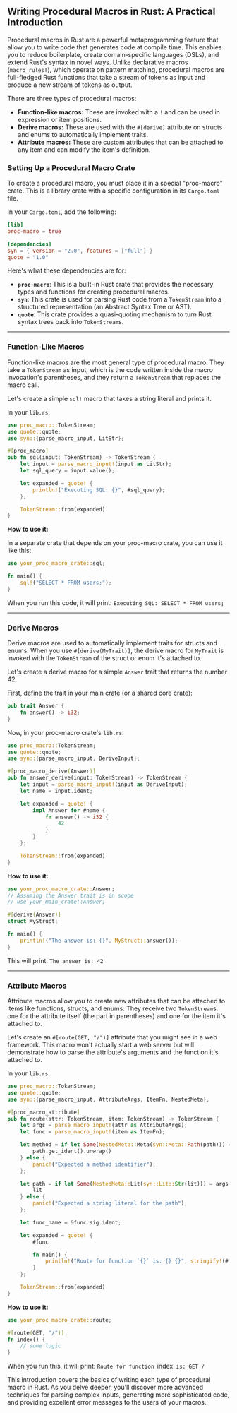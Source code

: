 ## Writing Procedural Macros in Rust: A Practical Introduction

Procedural macros in Rust are a powerful metaprogramming feature that allow you to write code that generates code at compile time. This enables you to reduce boilerplate, create domain-specific languages (DSLs), and extend Rust's syntax in novel ways. Unlike declarative macros (`macro_rules!`), which operate on pattern matching, procedural macros are full-fledged Rust functions that take a stream of tokens as input and produce a new stream of tokens as output.

There are three types of procedural macros:

  * **Function-like macros:** These are invoked with a `!` and can be used in expression or item positions.
  * **Derive macros:** These are used with the `#[derive]` attribute on structs and enums to automatically implement traits.
  * **Attribute macros:** These are custom attributes that can be attached to any item and can modify the item's definition.

### Setting Up a Procedural Macro Crate

To create a procedural macro, you must place it in a special "proc-macro" crate. This is a library crate with a specific configuration in its `Cargo.toml` file.

In your `Cargo.toml`, add the following:

```toml
[lib]
proc-macro = true

[dependencies]
syn = { version = "2.0", features = ["full"] }
quote = "1.0"
```

Here's what these dependencies are for:

  * **`proc-macro`**: This is a built-in Rust crate that provides the necessary types and functions for creating procedural macros.
  * **`syn`**: This crate is used for parsing Rust code from a `TokenStream` into a structured representation (an Abstract Syntax Tree or AST).
  * **`quote`**: This crate provides a quasi-quoting mechanism to turn Rust syntax trees back into `TokenStream`s.

-----

### Function-Like Macros

Function-like macros are the most general type of procedural macro. They take a `TokenStream` as input, which is the code written inside the macro invocation's parentheses, and they return a `TokenStream` that replaces the macro call.

Let's create a simple `sql!` macro that takes a string literal and prints it.

In your `lib.rs`:

```rust
use proc_macro::TokenStream;
use quote::quote;
use syn::{parse_macro_input, LitStr};

#[proc_macro]
pub fn sql(input: TokenStream) -> TokenStream {
    let input = parse_macro_input!(input as LitStr);
    let sql_query = input.value();

    let expanded = quote! {
        println!("Executing SQL: {}", #sql_query);
    };

    TokenStream::from(expanded)
}
```

**How to use it:**

In a separate crate that depends on your proc-macro crate, you can use it like this:

```rust
use your_proc_macro_crate::sql;

fn main() {
    sql!("SELECT * FROM users;");
}
```

When you run this code, it will print: `Executing SQL: SELECT * FROM users;`

-----

### Derive Macros

Derive macros are used to automatically implement traits for structs and enums. When you use `#[derive(MyTrait)]`, the derive macro for `MyTrait` is invoked with the `TokenStream` of the struct or enum it's attached to.

Let's create a derive macro for a simple `Answer` trait that returns the number 42.

First, define the trait in your main crate (or a shared core crate):

```rust
pub trait Answer {
    fn answer() -> i32;
}
```

Now, in your proc-macro crate's `lib.rs`:

```rust
use proc_macro::TokenStream;
use quote::quote;
use syn::{parse_macro_input, DeriveInput};

#[proc_macro_derive(Answer)]
pub fn answer_derive(input: TokenStream) -> TokenStream {
    let input = parse_macro_input!(input as DeriveInput);
    let name = input.ident;

    let expanded = quote! {
        impl Answer for #name {
            fn answer() -> i32 {
                42
            }
        }
    };

    TokenStream::from(expanded)
}
```

**How to use it:**

```rust
use your_proc_macro_crate::Answer;
// Assuming the Answer trait is in scope
// use your_main_crate::Answer;

#[derive(Answer)]
struct MyStruct;

fn main() {
    println!("The answer is: {}", MyStruct::answer());
}
```

This will print: `The answer is: 42`

-----

### Attribute Macros

Attribute macros allow you to create new attributes that can be attached to items like functions, structs, and enums. They receive two `TokenStream`s: one for the attribute itself (the part in parentheses) and one for the item it's attached to.

Let's create an `#[route(GET, "/")]` attribute that you might see in a web framework. This macro won't actually start a web server but will demonstrate how to parse the attribute's arguments and the function it's attached to.

In your `lib.rs`:

```rust
use proc_macro::TokenStream;
use quote::quote;
use syn::{parse_macro_input, AttributeArgs, ItemFn, NestedMeta};

#[proc_macro_attribute]
pub fn route(attr: TokenStream, item: TokenStream) -> TokenStream {
    let args = parse_macro_input!(attr as AttributeArgs);
    let func = parse_macro_input!(item as ItemFn);

    let method = if let Some(NestedMeta::Meta(syn::Meta::Path(path))) = args.get(0) {
        path.get_ident().unwrap()
    } else {
        panic!("Expected a method identifier");
    };

    let path = if let Some(NestedMeta::Lit(syn::Lit::Str(lit))) = args.get(1) {
        lit
    } else {
        panic!("Expected a string literal for the path");
    };

    let func_name = &func.sig.ident;

    let expanded = quote! {
        #func

        fn main() {
            println!("Route for function `{}` is: {} {}", stringify!(#func_name), stringify!(#method), #path);
        }
    };

    TokenStream::from(expanded)
}
```

**How to use it:**

```rust
use your_proc_macro_crate::route;

#[route(GET, "/")]
fn index() {
    // some logic
}
```

When you run this, it will print: ` Route for function  `index`  is: GET / `

This introduction covers the basics of writing each type of procedural macro in Rust. As you delve deeper, you'll discover more advanced techniques for parsing complex inputs, generating more sophisticated code, and providing excellent error messages to the users of your macros.